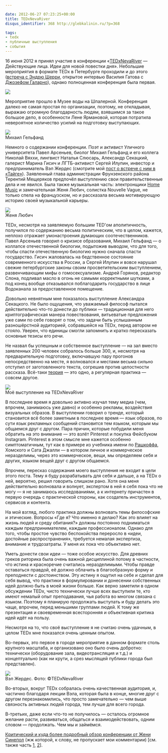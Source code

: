 ```yaml
---

date: 2012-06-27 07:23:25+00:00
title: TEDxNevaRiver
disqus_identifier: 368 http://glebkalinin.ru/?p=368

tags:
- tedx
- публичные выступления
- события
---
```


16 июня 2012 я принял участие в конференции «[TEDxNevaRiver](http://tedxnevariver.com/) — Действующие лица. Идеи для новой повестки дня». Небольшие мероприятия в формате TEDx в Петербурге проходили и до этого ([встреча с Эндрю Шерри](http://glebkalinin.ru/andrew-sherry-center-for-american-progress-tedx/), открытое интервью Василия Гатова с [Джозефом Галарно](http://space-taiga.org/in-taiga/1439)), однако полноценная конференция была первая. 

![](http://raum7linodewp.s3.amazonaws.com/wp-content/uploads/2012/06/tedx01-500x333.jpg)

Мероприятие прошло в Музее воды на Шпалерной. Конференция далеко не самая простая по организации, поэтому, не откладывая, выражаю огромную благодарность людям, взявшимся за такое большое дело, в особенности Лене Ярмановой, которая потратила невероятное количество усилий на подготовку выступающих.



![](http://raum7linodewp.s3.amazonaws.com/wp-content/uploads/2012/06/tedx02-500x333.jpg)  
Михаил Гельфанд



Немного о содержании конференции. Поэт и активист Уличного университета Павел Арсеньев, биолог Михаил Гельфанд и его коллега Николай Вяххи, лингвист Наталья Слюсарь, Александр Секацкий, галерист Марина Гисич и ЛГТБ-активист Сергей Илупин, инвестор и предприниматель Вэл Жердес (смотрите мой [пост о встрече с ним в «Тайге»](http://glebkalinin.ru/on-networking/)). Заявленный глава администрации Фрунзенского района Терентий Мещеряков предпочёл выступлению свои правительственные дела и не явился. Была также музыкальная часть: электронщики [Home Music](http://www.openhomemusic.com/) и замечательная Женя Любич, солистка Nouvelle Vague, не только спела на французском, но и рассказала весьма мотивирующую историю своей музыкальной карьеры.



![](http://raum7linodewp.s3.amazonaws.com/wp-content/uploads/2012/06/tedx03-500x333.jpg)  
Женя Любич



TEDx, несмотря на заявляемую большим TED'ом аполитичность, получился по содержанию весьма политическим, что в целом, кажется, неплохо отражает умонастроения думающих соотечественников. Павел Арсеньев говорил о кризисе образования, Михаил Гельфанд — о коллапсе отечественной биологии, подытожив выводом, что для того, чтобы спасти отечественную биологию нужно сначала спасти государство. Гисич жаловалась на бедственное состояние современного искусства в России, а Сергей Илупин и вовсе нарушал свежие петербургские законы своим просветительским выступлением, развенчивающим мифы о гомосексуализме. Андрей Горянов, редактор Слона, подливал масло в огонь не самыми корректными шутками, а под конец вообще отказывался поблагодарить государство в лице Водоканала за предоставленное помещение.

Довольно невнятным мне показалось выступление Александра Секацкого. Не было ощущения, что уважаемый философ пытался действительно что-то донести до публики  — традиционная для него криптографическая манера повествования, витьеватые предложения уже сами по себе говорят о том, что задачи быть услышанным разношёрстной аудиторией, собравшейся на TEDx, перед автором не стояло. Уверен, что единицы смогли запомнить и кратко пересказать основные тезисы его речи.

Не назвал бы успешным и собственное выступление  — на зал вместо заявленных 200 человек собралось больше 300, и, несмотря на предварительную подготовку, включавшую пару прогонов непосредственно на месте, я волновался и местами весьма сильно отступил от заготовленного текста, согрешив против целостности рассказа. Всё-таки [теория](http://glebkalinin.ru/public-performances/) — это одно, а регулярная практика — совсем другое.



![](http://raum7linodewp.s3.amazonaws.com/wp-content/uploads/2012/06/tedx05-500x333.jpg)  
Моё выступление на TEDxNevaRiver



В последнее время я довольно активно изучал тему медиа (чем, впрочем, занимаюсь уже давно) и особенно рекламы, воздействия визуальных образов. В выступлении говорил о тренде, который становится всё более заметным в последнее время — язык образов, по сути язык рекламных сообщений становится тем языком, которым мы общаемся друг с другом. Пара причин, которые побудили меня обратить на это внимание — это взлёт Pinterest и покупка Фейсбуком Instagram. Pinterest в этом смысле мне кажется особенно симптоматичным, тут как в примере из учебника имени по [Рашкоффа](http://glebkalinin.ru/douglas-rushkoff-life-inc/), Хомского и Сата Джалли — в котором личное и коммерческое неразделимы, через это коммерческое, вещи, мы определяем себя и других, языком вещей друг с другом общаемся. 

Впрочем, пересказ содержания моего выступления не входит в цели этого поста. Тему я буду разрабатывать для себя и дальше, а на TEDx о ней, вероятно, решил говорить слишком рано. Хотя она меня действительно волновала и волнует, экспертом в ней я себя пока что не могу — я не занимаюсь исследованиями, а к интернету причастен в первую очередь с практической стороны, как создатель инструментов, сервисов и контента. 

На мой взгляд, любого практика должны волновать темы философские и этические. Вопросы «Где я? Что именно я делаю? Как это влияет на жизнь людей и среду обитания?» должны постоянно подниматься каждым предпринимателем, каждым профессионалом. Однако для того, чтобы простое чувство беспокойства переросло в «идеи, достойные распространения», требуется немалая экспертиза, внимание и трудозатраты. У меня их пока что объективно нет.

Уметь донести свои идеи — тоже особое искусство. Для древних греков риторика была очень важной дисциплиной потому в частности, что истина и красноречие считались неразделимыми. Чтобы правде оставаться правдой, её должно облачить в благообразную форму и преподнести с достоинством. Эту истину я ощутил на себе и сделал для себя вывод, что практики в формулировании и донесении собственных идей должно быть в моей жизни больше. Как верно заметили в одном обсуждении TEDx, чисто технически лучше всех выступили те, кто имеют немалый опыт преподавания, чья работа во многом связана с языком. Поэтому я планирую продолжать выступать и буду делать это чаще, впрочем, перед меньшими группами людей. К тому же презентация и своевременная всесторонняя и объективная критика идей идёт на пользу.

Несмотря на то, что своё выступление я не считаю очень удачным, в целом TEDx мне показался очень ценным опытом. 

Во-первых, это первое в городе мероприятие в данном формате столь крупного масштаба, и организовано оно было очень добротно: технически (оборудование зала, видеотрансляция и т.д.) и концептуально (как ни крути, а срез мыслящей публики города был представлен).



![](http://raum7linodewp.s3.amazonaws.com/wp-content/uploads/2012/06/tedx06-500x333.jpg)  
Вэл Жердес. Фото: ©TEDxNevaRiver



Во-вторых, вокруг TEDx собралась очень качественная аудитория, и, частично благодаря лекции Вэла, которая была в конце, многие друг с другом перезнакомились, что просто замечательно — чем выше связность активных людей города, тем лучше для всего города.

В-третьих, даже если что-то не получилось — осталось огромное желание расти, развиваться, общаться и взаимодействовать, одним словом — продолжать. Чем мы и займёмся.

[Критический и куда более подробный обзор конференции от Жени Синепол](http://sinepol.livejournal.com/25615.html) (жж которой, к слову, не пропускает мои комментарии) [см. также часть [1](http://sinepol.livejournal.com/25206.html#cutid1), [2](http://sinepol.livejournal.com/25438.html#cutid1)].
